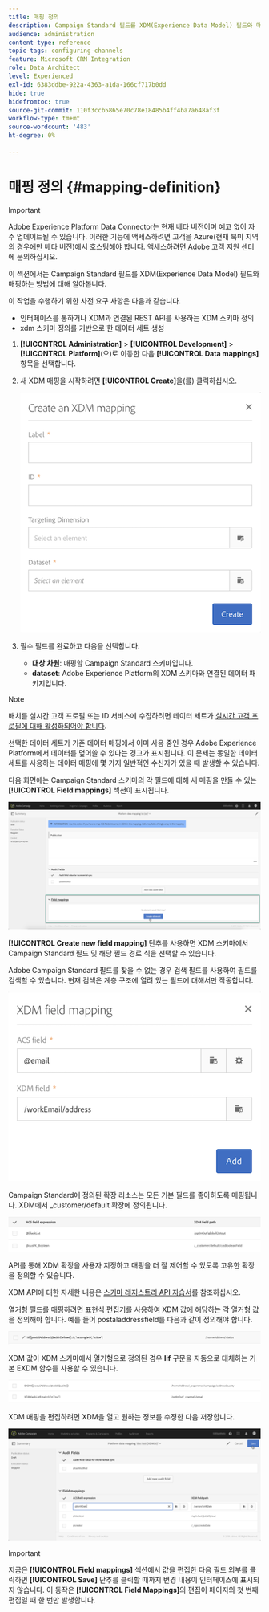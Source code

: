 ```yaml
---
title: 매핑 정의
description: Campaign Standard 필드를 XDM(Experience Data Model) 필드와 매핑하는 방법에 대해 알아봅니다.
audience: administration
content-type: reference
topic-tags: configuring-channels
feature: Microsoft CRM Integration
role: Data Architect
level: Experienced
exl-id: 6383ddbe-922a-4363-a1da-166cf717b0dd
hide: true
hidefromtoc: true
source-git-commit: 110f3ccb5865e70c78e18485b4ff4ba7a648af3f
workflow-type: tm+mt
source-wordcount: '483'
ht-degree: 0%

---
```


# 매핑 정의 {#mapping-definition}

>[!IMPORTANT]
>
>Adobe Experience Platform Data Connector는 현재 베타 버전이며 예고 없이 자주 업데이트될 수 있습니다. 이러한 기능에 액세스하려면 고객을 Azure(현재 북미 지역의 경우에만 베타 버전)에서 호스팅해야 합니다. 액세스하려면 Adobe 고객 지원 센터에 문의하십시오.

이 섹션에서는 Campaign Standard 필드를 XDM(Experience Data Model) 필드와 매핑하는 방법에 대해 알아봅니다.

이 작업을 수행하기 위한 사전 요구 사항은 다음과 같습니다.

* 인터페이스를 통하거나 XDM과 연결된 REST API를 사용하는 XDM 스키마 정의
* xdm 스키마 정의를 기반으로 한 데이터 세트 생성

1. **[!UICONTROL Administration]** > **[!UICONTROL Development]** > **[!UICONTROL Platform]**(으)로 이동한 다음 **[!UICONTROL Data mappings]** 항목을 선택합니다.

1. 새 XDM 매핑을 시작하려면 **[!UICONTROL Create]**&#x200B;을(를) 클릭하십시오.

   ![](assets/aep_createmapping.png)

1. 필수 필드를 완료하고 다음을 선택합니다.

   * **대상 차원**: 매핑할 Campaign Standard 스키마입니다.
   * **dataset**: Adobe Experience Platform의 XDM 스키마와 연결된 데이터 패키지입니다.

>[!NOTE]
>
>배치를 실시간 고객 프로필 또는 ID 서비스에 수집하려면 데이터 세트가 [실시간 고객 프로필에 대해 활성화되어야 합니다](https://experienceleague.adobe.com/docs/experience-platform/rtcdp/intro/get-started.html?lang=ko).
>
>선택한 데이터 세트가 기존 데이터 매핑에서 이미 사용 중인 경우 Adobe Experience Platform에서 데이터를 덮어쓸 수 있다는 경고가 표시됩니다. 이 문제는 동일한 데이터 세트를 사용하는 데이터 매핑에 몇 가지 일반적인 수신자가 있을 때 발생할 수 있습니다.

다음 화면에는 Campaign Standard 스키마의 각 필드에 대해 새 매핑을 만들 수 있는 **[!UICONTROL Field mappings]** 섹션이 표시됩니다.

![](assets/aep_fieldmappings.png)

**[!UICONTROL Create new field mapping]** 단추를 사용하면 XDM 스키마에서 Campaign Standard 필드 및 해당 필드 경로 식을 선택할 수 있습니다.

Adobe Campaign Standard 필드를 찾을 수 없는 경우 검색 필드를 사용하여 필드를 검색할 수 있습니다. 현재 검색은 계층 구조에 열려 있는 필드에 대해서만 작동합니다.

![](assets/aep_mapfield.png)

Campaign Standard에 정의된 확장 리소스는 모든 기본 필드를 좋아하도록 매핑됩니다. XDM에서 _customer/default 확장에 정의됩니다.

![](assets/aep_fieldscusmapping.png)

API를 통해 XDM 확장을 사용자 지정하고 매핑을 더 잘 제어할 수 있도록 고유한 확장을 정의할 수 있습니다.

XDM API에 대한 자세한 내용은 [스키마 레지스트리 API 자습서](https://experienceleague.adobe.com/docs/experience-platform/xdm/api/getting-started.html?lang=ko)를 참조하십시오.

열거형 필드를 매핑하려면 표현식 편집기를 사용하여 XDM 값에 해당하는 각 열거형 값을 정의해야 합니다. 예를 들어 postaladdressfield를 다음과 같이 정의해야 합니다.

![](assets/aep_enummapping.png)

XDM 값이 XDM 스키마에서 열거형으로 정의된 경우 **lif** 구문을 자동으로 대체하는 기본 EXDM 함수를 사용할 수 있습니다.

![](assets/aep_enummappingexdm.png)

XDM 매핑을 편집하려면 XDM을 열고 원하는 정보를 수정한 다음 저장합니다.

![](assets/aep_editmapping.png)

>[!IMPORTANT]
>
>지금은 **[!UICONTROL Field mappings]** 섹션에서 값을 편집한 다음 필드 외부를 클릭하면 **[!UICONTROL Save]** 단추를 클릭할 때까지 변경 내용이 인터페이스에 표시되지 않습니다. 이 동작은 **[!UICONTROL Field Mappings]**&#x200B;의 편집이 페이지의 첫 번째 편집일 때 한 번만 발생합니다.
